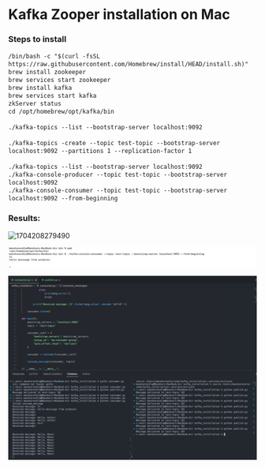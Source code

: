 # Kafka Zooper installation on Mac

### Steps to install

```
/bin/bash -c "$(curl -fsSL https://raw.githubusercontent.com/Homebrew/install/HEAD/install.sh)"
brew install zookeeper
brew services start zookeeper
brew install kafka
brew services start kafka
zkServer status
cd /opt/homebrew/opt/kafka/bin

./kafka-topics --list --bootstrap-server localhost:9092

./kafka-topics -create --topic test-topic --bootstrap-server localhost:9092 --partitions 1 --replication-factor 1

./kafka-topics --list --bootstrap-server localhost:9092
./kafka-console-producer --topic test-topic --bootstrap-server localhost:9092
./kafka-console-consumer --topic test-topic --bootstrap-server localhost:9092 --from-beginning
```

### Results:

![1704208279490](https://file+.vscode-resource.vscode-cdn.net/Users/manoharendla/code/kafka_installation/image/README/1704208279490.png)


![1704208307104](image/README/1704208307104.png)


![1704208313412](image/README/1704208313412.png)
